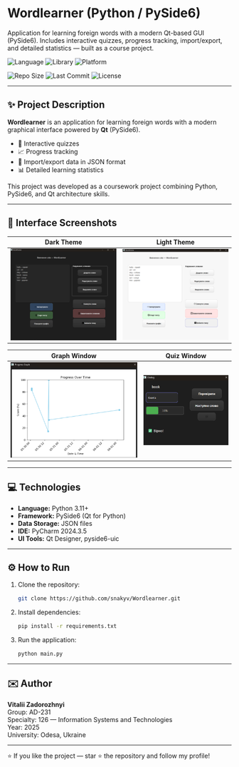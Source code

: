 # Wordlearner (Python / PySide6)
Application for learning foreign words with a modern Qt-based GUI (PySide6). Includes interactive quizzes, progress tracking, import/export, and detailed statistics — built as a course project.

![Language](https://img.shields.io/badge/Language-Python%203.11%2B-blue?style=for-the-badge)
![Library](https://img.shields.io/badge/Library-PySide6-green?style=for-the-badge)
![Platform](https://img.shields.io/badge/Platform-Windows%20%7C%20macOS%20%7C%20Linux-lightgrey?style=for-the-badge)

![Repo Size](https://img.shields.io/github/repo-size/snakyv/Wordlearner?style=for-the-badge)
![Last Commit](https://img.shields.io/github/last-commit/snakyv/Wordlearner?style=for-the-badge)
![License](https://img.shields.io/badge/License-MIT-yellow?style=for-the-badge)

---

## ✨ Project Description

**Wordlearner** is an application for learning foreign words with a modern graphical interface powered by **Qt** (PySide6).

- 🎯 Interactive quizzes
- 📈 Progress tracking
- 🔄 Import/export data in JSON format
- 📊 Detailed learning statistics

This project was developed as a coursework project combining Python, PySide6, and Qt architecture skills.

---

## 📸 Interface Screenshots

| Dark Theme                                 | Light Theme                                |
|-------------------------------------------|-------------------------------------------|
| ![Dark Mode](assets/dark_mode.png)        | ![Light Mode](assets/light_mode.png)      |

| Graph Window                               | Quiz Window                                |
|-------------------------------------------|-------------------------------------------|
| ![Graph Window](assets/graph_window.png)  | ![Quiz Window](assets/quiz_window.png)    |

---

## 💻 Technologies

- **Language:** Python 3.11+
- **Framework:** PySide6 (Qt for Python)
- **Data Storage:** JSON files
- **IDE:** PyCharm 2024.3.5
- **UI Tools:** Qt Designer, pyside6-uic

---

## ⚙️ How to Run

1. Clone the repository:
    ```bash
    git clone https://github.com/snakyv/Wordlearner.git
    ```

2. Install dependencies:
    ```bash
    pip install -r requirements.txt
    ```

3. Run the application:
    ```bash
    python main.py
    ```

---

## ✉️ Author

**Vitalii Zadorozhnyi**  
Group: AD-231  
Specialty: 126 — Information Systems and Technologies  
Year: 2025  
University: Odesa, Ukraine

---

⭐ If you like the project — star ⭐ the repository and follow my profile!
